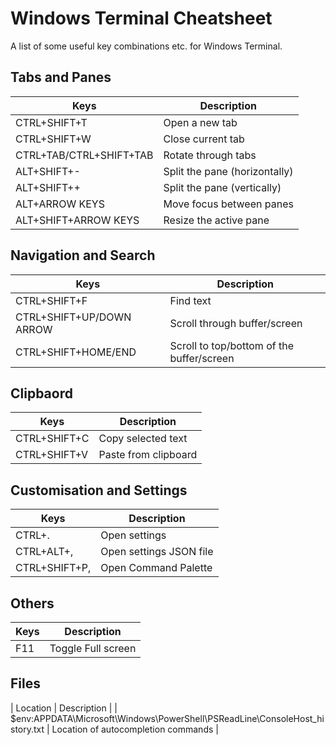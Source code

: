 # Windows Terminal Cheatsheet

A list of some useful key combinations etc. for Windows Terminal.

## Tabs and Panes

| Keys | Description |
| -------- | ------- |
| CTRL+SHIFT+T | Open a new tab |
| CTRL+SHIFT+W | Close current tab |
| CTRL+TAB/CTRL+SHIFT+TAB | Rotate through tabs |
| ALT+SHIFT+- | Split the pane (horizontally) |
| ALT+SHIFT++ | Split the pane (vertically) |
| ALT+ARROW KEYS | Move focus between panes |
| ALT+SHIFT+ARROW KEYS | Resize the active pane |

## Navigation and Search

| Keys | Description |
| -------- | ------- |
| CTRL+SHIFT+F | Find text |
| CTRL+SHIFT+UP/DOWN ARROW | Scroll through buffer/screen |
| CTRL+SHIFT+HOME/END | Scroll to top/bottom of the buffer/screen |

## Clipbaord

| Keys | Description |
| -------- | ------- |
| CTRL+SHIFT+C | Copy selected text |
| CTRL+SHIFT+V | Paste from clipboard |

## Customisation and Settings

| Keys | Description |
| -------- | ------- |
| CTRL+. | Open settings |
| CTRL+ALT+, | Open settings JSON file |
| CTRL+SHIFT+P, | Open Command Palette |

## Others

| Keys | Description |
| -------- | ------- |
| F11 | Toggle Full screen |

## Files

| Location | Description |
| $env:APPDATA\Microsoft\Windows\PowerShell\PSReadLine\ConsoleHost_history.txt | Location of autocompletion commands |
